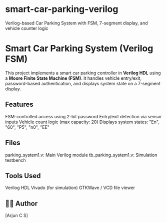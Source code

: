 # smart-car-parking-verilog
Verilog-based Car Parking System with FSM, 7-segment display, and vehicle counter logic
# Smart Car Parking System (Verilog FSM)

This project implements a smart car parking controller in **Verilog HDL** using a **Moore Finite State Machine (FSM)**. It handles vehicle entry/exit, password-based authentication, and displays system state on a 7-segment display.

## Features
 FSM-controlled access using 2-bit password
 Entry/exit detection via sensor inputs
 Vehicle count logic (max capacity: 20)
 Displays system states: "En", "60", "P5", "n0", "EE"

## Files
 parking_system1.v: Main Verilog module
 tb_parking_system1.v: Simulation testbench

## Tools Used
 Verilog HDL
 Vivado (for simulation)
 GTKWave / VCD file viewer

## 👨‍💻 Author
[Arjun C S]
